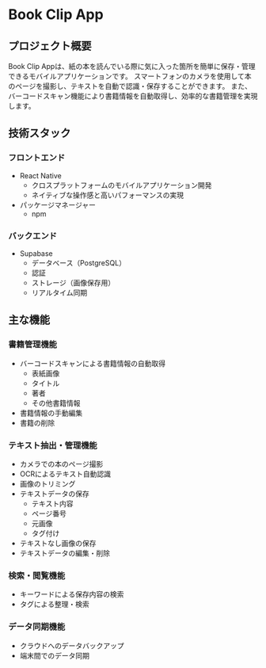 # Book Clip App

## プロジェクト概要
Book Clip Appは、紙の本を読んでいる際に気に入った箇所を簡単に保存・管理できるモバイルアプリケーションです。
スマートフォンのカメラを使用して本のページを撮影し、テキストを自動で認識・保存することができます。
また、バーコードスキャン機能により書籍情報を自動取得し、効率的な書籍管理を実現します。

## 技術スタック

### フロントエンド
- React Native
  - クロスプラットフォームのモバイルアプリケーション開発
  - ネイティブな操作感と高いパフォーマンスの実現
- パッケージマネージャー
  - npm

### バックエンド
- Supabase
  - データベース（PostgreSQL）
  - 認証
  - ストレージ（画像保存用）
  - リアルタイム同期

## 主な機能

### 書籍管理機能
- バーコードスキャンによる書籍情報の自動取得
  - 表紙画像
  - タイトル
  - 著者
  - その他書籍情報
- 書籍情報の手動編集
- 書籍の削除

### テキスト抽出・管理機能
- カメラでの本のページ撮影
- OCRによるテキスト自動認識
- 画像のトリミング
- テキストデータの保存
  - テキスト内容
  - ページ番号
  - 元画像
  - タグ付け
- テキストなし画像の保存
- テキストデータの編集・削除

### 検索・閲覧機能
- キーワードによる保存内容の検索
- タグによる整理・検索

### データ同期機能
- クラウドへのデータバックアップ
- 端末間でのデータ同期
